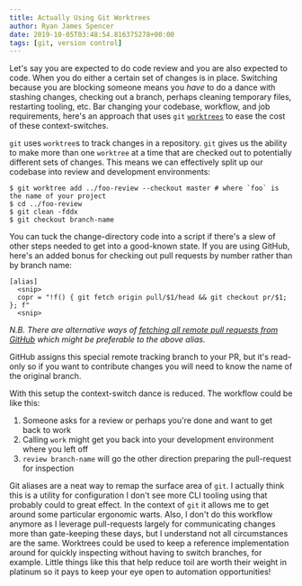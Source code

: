 ```yaml
---
title: Actually Using Git Worktrees
author: Ryan James Spencer
date: 2019-10-05T03:48:54.816375278+00:00
tags: [git, version control]
---
```


Let's say you are expected to do code review and you are also expected to code.
When you do either a certain set of changes is in place. Switching because you
are blocking someone means you _have_ to do a dance with stashing changes,
checking out a branch, perhaps cleaning temporary files, restarting tooling,
etc. Bar changing your codebase, workflow, and job requirements, here's an
approach that uses `git` [`worktrees`](https://git-scm.com/docs/git-worktree) to
ease the cost of these context-switches.

`git` uses `worktree`s to track changes in a repository. `git` gives us the
ability to make more than one `worktree` at a time that are checked out to
potentially different sets of changes. This means we can effectively split up
our codebase into review and development environments:

```
$ git worktree add ../foo-review --checkout master # where `foo` is the name of your project
$ cd ../foo-review
$ git clean -fddx
$ git checkout branch-name
```

You can tuck the change-directory code into a script if there's a slew of other
steps needed to get into a good-known state. If you are using GitHub, here's an
added bonus for checking out pull requests by number rather than by branch name:

```
[alias]
  <snip>
  copr = "!f() { git fetch origin pull/$1/head && git checkout pr/$1; }; f"
  <snip>
```

_N.B. There are alternative ways of [fetching all remote pull requests from
GitHub](https://gist.github.com/piscisaureus/3342247) which might be preferable
to the above alias._

GitHub assigns this special remote tracking branch to your PR, but it's
read-only so if you want to contribute changes you will need to know the name of
the original branch.

With this setup the context-switch dance is reduced. The workflow could be like
this:

1. Someone asks for a review or perhaps you're done and want to get back to work
2. Calling `work` might get you back into your development environment where you
   left off
3. `review branch-name` will go the other direction preparing the pull-request
   for inspection

Git aliases are a neat way to remap the surface area of `git`. I actually think
this is a utility for configuration I don't see more CLI tooling using that
probably could to great effect. In the context of `git` it allows me to get
around some particular ergonomic warts. Also, I don't do this workflow anymore
as I leverage pull-requests largely for communicating changes more than
gate-keeping these days, but I understand not all circumstances are the same.
Worktrees could be used to keep a reference implementation around for quickly
inspecting without having to switch branches, for example. Little things like
this that help reduce toil are worth their weight in platinum so it pays to keep
your eye open to automation opportunities!

